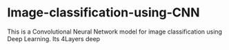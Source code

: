 # Image-classification-using-CNN
This is a Convolutional Neural Network model for image classification using Deep Learning. Its 4Layers deep
